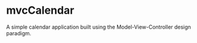# mvcCalendar

A simple calendar application built using the Model-View-Controller design paradigm.
